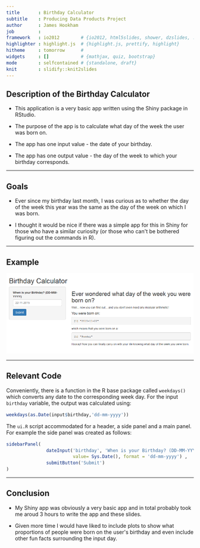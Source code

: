 ```yaml
---
title       : Birthday Calculator       
subtitle    : Producing Data Products Project
author      : James Hookham
job         : 
framework   : io2012        # {io2012, html5slides, shower, dzslides, ...}
highlighter : highlight.js  # {highlight.js, prettify, highlight}
hitheme     : tomorrow      # 
widgets     : []            # {mathjax, quiz, bootstrap}
mode        : selfcontained # {standalone, draft}
knit        : slidify::knit2slides
---
```


## Description of the Birthday Calculator

* This application is a very basic app written using the Shiny package in RStudio.

* The purpose of the app is to calculate what day of the week the user was born on.

* The app has one input value - the date of your birthday.

* The app has one output value - the day of the week to which your birthday corresponds.

--- 

## Goals

* Ever since my birthday last month, I was curious as to whether the day of the week this year was the same as the day of the week on which I was born.

* I thought it would be nice if there was a simple app for this in Shiny for those who have a similar curiosity (or those who can't be bothered figuring out the commands in R).

--- 

## Example 

![BirthdayCalculator.png](BirthdayCalculator.png)

--- 

## Relevant Code

Conveniently, there is a function in the R base package called ```weekdays()``` which converts any date to the corresponding week day. For the input ```birthday``` variable, the output was calculated using:


```r
weekdays(as.Date(input$birthday,'dd-mm-yyyy'))
```

The ```ui.R``` script accommodated for a header, a side panel and a main panel. For example the side panel was created as follows:


```r
sidebarPanel(
               dateInput('birthday', 'When is your Birthday? (DD-MM-YYYY)', 
                         value= Sys.Date(), format = 'dd-mm-yyyy') ,
               submitButton('Submit')
)
```

--- 

## Conclusion

* My Shiny app was obviously a very basic app and in total probably took me aroud 3 hours to write the app and these slides.

* Given more time I would have liked to include plots to show what proportions of people were born on the user's birthday and even include other fun facts surrounding the input day.




